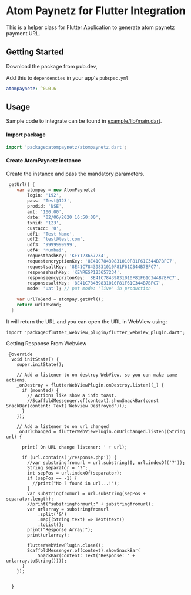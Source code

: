 # Atom Paynetz for Flutter Integration

This is a helper class for Flutter Application to  generate atom paynetz payment URL.

## Getting Started

Download the package from pub.dev,

Add this to `dependencies` in your app's `pubspec.yml`

```yaml
atompaynetz: ^0.0.6
```
## Usage

Sample code to integrate can be found in [example/lib/main.dart](example/lib/main.dart).

#### Import package

```dart
import 'package:atompaynetz/atompaynetz.dart';
```

#### Create AtomPaynetz instance

Create the instance and pass the mandatory parameters.

```dart
 getUrl() {
    var atompay = new AtomPaynetz(
        login: '192',
        pass: 'Test@123',
        prodid: 'NSE',
        amt: '100.00',
        date: '02/06/2020 16:50:00',
        txnid: '123',
        custacc: '0',
        udf1: 'Test Name',
        udf2: 'test@test.com',
        udf3: '9999999999',
        udf4: 'Mumbai',
        requesthashKey: 'KEY123657234',
        requestencryptionKey: '8E41C78439831010F81F61C344B7BFC7',
        requestsaltKey: '8E41C78439831010F81F61C344B7BFC7',
        responsehashKey: 'KEYRESP123657234',
        responseencypritonKey: '8E41C78439831010F81F61C344B7BFC7',
        responsesaltKey: '8E41C78439831010F81F61C344B7BFC7',
        mode: 'uat'); // put mode: 'live' in production

    var urlToSend = atompay.getUrl();
    return urlToSend;
  }
```

It will return the URL and you can open the URL in WebView using:

```
import 'package:flutter_webview_plugin/flutter_webview_plugin.dart';

```

Getting Response From Webview

```
 @override
  void initState() {
    super.initState();

    // Add a listener to on destroy WebView, so you can make came actions.
    _onDestroy = flutterWebViewPlugin.onDestroy.listen((_) {
      if (mounted) {
        // Actions like show a info toast.
        //ScaffoldMessenger.of(context).showSnackBar(const SnackBar(content: Text('Webview Destroyed')));
      }
    });

    // Add a listener to on url changed
    _onUrlChanged = flutterWebViewPlugin.onUrlChanged.listen((String url) {

      print('On URL change listener: ' + url);

      if (url.contains('/response.php')) {
        //var substringfromurl = url.substring(0, url.indexOf('?'));
        String separator = "?";
        int sepPos = url.indexOf(separator);
        if (sepPos == -1) {
          //print("No ? found in url...!");
        }
        var substringfromurl = url.substring(sepPos + separator.length);
        //print("substringformurl:" + substringfromurl);
        var urlarray = substringfromurl
            .split('&')
            .map((String text) => Text(text))
            .toList();
        print("Response Array:");
        print(urlarray);
        
        flutterWebViewPlugin.close();
        ScaffoldMessenger.of(context).showSnackBar(
            SnackBar(content: Text("Response: " + urlarray.toString())));
      } 
    });

   
  }
```